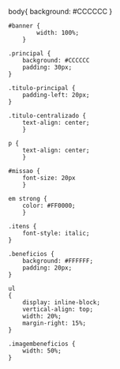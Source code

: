 body{
	background: #CCCCCC
		}

	#banner {
			width: 100%;
		}

	.principal {
		background: #CCCCCC
		padding: 30px;
	}

	.titulo-principal {
		padding-left: 20px;
	}

	.titulo-centralizado {
		text-align: center;
		}

	p {
		text-align: center;
  		}

  	#missao {
  		font-size: 20px
  		}

	em strong {
		color: #FF0000;
		}

	.itens {
		font-style: italic;
	}

	.beneficios {
		background: #FFFFFF;
		padding: 20px;
	}

	ul
	{
		display: inline-block;
		vertical-align: top;
		width: 20%;
		margin-right: 15%;
	}

	.imagembeneficios {
		width: 50%;
	}



